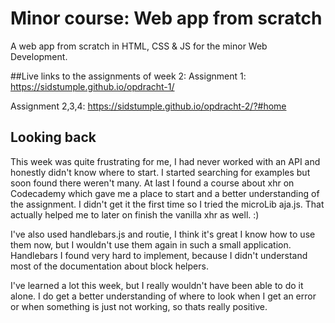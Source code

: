 # Minor course: Web app from scratch
A web app from scratch in HTML, CSS &amp; JS for the minor Web Development.


##Live links to the assignments of week 2:
Assignment 1: https://sidstumple.github.io/opdracht-1/

Assignment 2,3,4: https://sidstumple.github.io/opdracht-2/?#home


## Looking back
This week was quite frustrating for me, I had never worked with an API and honestly didn't know where to start. I started searching for examples but soon found there weren't many. At last I found a course about xhr on Codecademy which gave me a place to start and a better understanding of the assignment. I didn't get it the first time so I tried the microLib aja.js. That actually helped me to later on finish the vanilla xhr as well. :)

I've also used handlebars.js and routie, I think it's great I know how to use them now, but I wouldn't use them again in such a small application. Handlebars I found very hard to implement, because I didn't understand most of the documentation about block helpers. 

I've learned a lot this week, but I really wouldn't have been able to do it alone. I do get a better understanding of where to look when I get an error or when something is just not working, so thats really positive.
